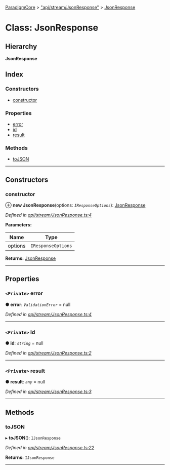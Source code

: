 [ParadigmCore](../README.md) > ["api/stream/JsonResponse"](../modules/_api_stream_jsonresponse_.md) > [JsonResponse](../classes/_api_stream_jsonresponse_.jsonresponse.md)

# Class: JsonResponse

## Hierarchy

**JsonResponse**

## Index

### Constructors

* [constructor](_api_stream_jsonresponse_.jsonresponse.md#constructor)

### Properties

* [error](_api_stream_jsonresponse_.jsonresponse.md#error)
* [id](_api_stream_jsonresponse_.jsonresponse.md#id)
* [result](_api_stream_jsonresponse_.jsonresponse.md#result)

### Methods

* [toJSON](_api_stream_jsonresponse_.jsonresponse.md#tojson)

---

## Constructors

<a id="constructor"></a>

###  constructor

⊕ **new JsonResponse**(options: *`IResponseOptions`*): [JsonResponse](_api_stream_jsonresponse_.jsonresponse.md)

*Defined in [api/stream/JsonResponse.ts:4](https://github.com/paradigmfoundation/paradigmcore/blob/4512cec/src/api/stream/JsonResponse.ts#L4)*

**Parameters:**

| Name | Type |
| ------ | ------ |
| options | `IResponseOptions` |

**Returns:** [JsonResponse](_api_stream_jsonresponse_.jsonresponse.md)

___

## Properties

<a id="error"></a>

### `<Private>` error

**● error**: *`ValidationError`* =  null

*Defined in [api/stream/JsonResponse.ts:4](https://github.com/paradigmfoundation/paradigmcore/blob/4512cec/src/api/stream/JsonResponse.ts#L4)*

___
<a id="id"></a>

### `<Private>` id

**● id**: *`string`* =  null

*Defined in [api/stream/JsonResponse.ts:2](https://github.com/paradigmfoundation/paradigmcore/blob/4512cec/src/api/stream/JsonResponse.ts#L2)*

___
<a id="result"></a>

### `<Private>` result

**● result**: *`any`* =  null

*Defined in [api/stream/JsonResponse.ts:3](https://github.com/paradigmfoundation/paradigmcore/blob/4512cec/src/api/stream/JsonResponse.ts#L3)*

___

## Methods

<a id="tojson"></a>

###  toJSON

▸ **toJSON**(): `IJsonResponse`

*Defined in [api/stream/JsonResponse.ts:22](https://github.com/paradigmfoundation/paradigmcore/blob/4512cec/src/api/stream/JsonResponse.ts#L22)*

**Returns:** `IJsonResponse`

___

